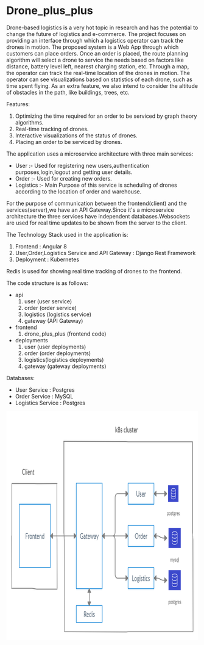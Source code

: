 # Drone_plus_plus

Drone-based logistics is a very hot topic in research and has the potential to change the future of logistics and e-commerce. The project focuses on providing an interface through which a logistics operator can track the drones in motion. The proposed system is a Web App through which customers can place orders. Once an order is placed, the route planning algorithm will select a drone to service the needs based on factors like distance, battery level left, nearest charging station, etc. Through a map, the operator can track the real-time location of the drones in motion. The operator can see visualizations based on statistics of each drone, such as time spent flying. As an extra feature, we also intend to consider the altitude of obstacles in the path, like buildings, trees, etc. 

Features:
1. Optimizing the time required for an order to be serviced by graph theory algorithms.
2. Real-time tracking of drones.
3. Interactive visualizations of the status of drones.
4. Placing an order to be serviced by drones.


The application uses a microservice architecture with three main services:
* User :- Used for registering new users,authentication purposes,login,logout and getting user details.
* Order :- Used for creating new orders.
* Logistics :- Main Purpose of this service is scheduling of drones according to the location of order and warehouse.

For the purpose of communication between the frontend(client) and the services(server),we have an API Gateway.Since it's a microservice architecture the three services have independent databases.Websockets are used for real time updates to be shown from the server to the client.

The Technology Stack used in the application is:
1. Frontend : Angular 8
2. User,Order,Logistics Service and API Gateway : Django Rest Framework
3. Deployment : Kubernetes

Redis is used for showing real time tracking of drones to the frontend.

The code structure is as follows:
* api
  1. user (user service)
  2. order (order service)
  3. logistics (logistics service)
  4. gateway (API Gateway)
* frontend
    1. drone_plus_plus (frontend code)
* deployments
    1. user (user deployments)
    2. order (order deployments)
    3. logistics(logistics deployments)
    4. gateway (gateway deployments)
  
Databases:
* User Service : Postgres
* Order Service : MySQL
* Logistics Service : Postgres
 
<img src = "https://github.com/dev1911/drone_plus_plus/blob/documentation/docs/architecture-diag.jpg" height="600" width="800">
